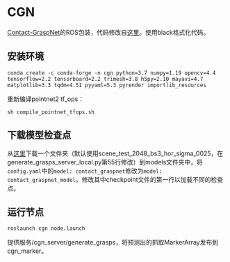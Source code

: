 # CGN

[Contact-GraspNet](https://github.com/NVlabs/contact_graspnet)的ROS包装，代码修改自[这里](https://github.com/jucamohedano/ros_contact_graspnet)。使用black格式化代码。

## 安装环境

    conda create -c conda-forge -n cgn python=3.7 numpy=1.19 opencv=4.4 tensorflow=2.2 tensorboard=2.2 trimesh=3.8 h5py=2.10 mayavi=4.7 matplotlib=3.3 tqdm=4.51 pyyaml=5.3 pyrender importlib_resources

重新编译pointnet2 tf_ops：

    sh compile_pointnet_tfops.sh

## 下载模型检查点

从[这里](https://drive.google.com/drive/folders/1tBHKf60K8DLM5arm-Chyf7jxkzOr5zGl)下载一个文件夹（默认使用scene_test_2048_bs3_hor_sigma_0025，在generate_grasps_server_local.py第55行修改）到models文件夹中，将`config.yaml`中的`model: contact_graspnet`修改为`model: contact_graspnet_model`。修改其中checkpoint文件的第一行以加载不同的检查点。

## 运行节点

    roslaunch cgn node.launch

提供服务/cgn_server/generate_grasps，将预测出的抓取MarkerArray发布到cgn_marker。

